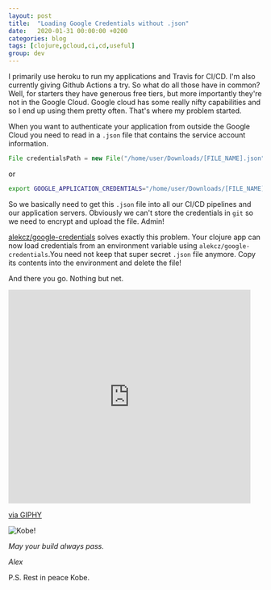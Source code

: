 ```yaml
---
layout: post
title:  "Loading Google Credentials without .json"
date:   2020-01-31 00:00:00 +0200
categories: blog
tags: [clojure,gcloud,ci,cd,useful]
group: dev
---
```


I primarily use heroku to run my applications and Travis for CI/CD. I'm also currently giving Github Actions a try. So what do all those have in common? Well, for starters they have generous free tiers, but more importantly they're not in the Google Cloud. Google cloud has some really nifty capabilities and so I end up using them pretty often. That's where my problem started. 

When you want to authenticate your application from outside the Google Cloud you need to read in a `.json` file that contains the service account information.

```java
File credentialsPath = new File("/home/user/Downloads/[FILE_NAME].json");  // TODO: update to your key path.
```

or

```bash
export GOOGLE_APPLICATION_CREDENTIALS="/home/user/Downloads/[FILE_NAME].json"
```

So we basically need to get this `.json` file into all our CI/CD pipelines and our application servers. Obviously we can't store the credentials in `git` so we need to encrypt and upload the file. Admin! 

[alekcz/google-credentials](https://github.com/alekcz/google-credentials) solves exactly this problem. Your clojure app can now load credentials from an environment variable using `alekcz/google-credentials`.You need not keep that super secret `.json` file anymore. Copy its contents into the environment and delete the file!

And there you go. Nothing but net.

<iframe src="https://giphy.com/embed/UYlu2EDUdiVl6" width="480" height="423" frameBorder="0" class="giphy-embed" allowFullScreen></iframe><p><a href="https://giphy.com/gifs/space-UYlu2EDUdiVl6">via GIPHY</a></p>

![Kobe!](https://giphy.com/gifs/UYlu2EDUdiVl6/html5)


_May your build always pass._

_Alex_


P.S. Rest in peace Kobe. 